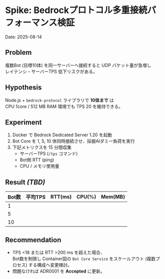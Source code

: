 # Spike: Bedrockプロトコル多重接続パフォーマンス検証  
Date: 2025-08-14  

## Problem  
複数Bot (目標10体) を同一サーバーへ接続すると UDP パケット量が急増し  
レイテンシ・サーバーTPS 低下リスクがある。  

## Hypothesis  
Node.js + `bedrock-protocol` ライブラリで **10体まで** は  
CPU 1core / 512 MB RAM 環境でも TPS 20 を維持できる。  

## Experiment  
1. Docker で Bedrock Dedicated Server 1.20 を起動  
2. Bot Core を 1, 5, 10 体同時接続させ、採掘AIダミー負荷を実行  
3. 下記メトリクスを 15 分間収集  
   - サーバーTPS (`/tps` コマンド)  
   - Bot側 RTT (ping)  
   - CPU / メモリ使用量  

## Result _(TBD)_  
| Bot数 | 平均TPS | RTT(ms) | CPU(%) | Mem(MB) |  
|-------|--------|---------|--------|---------|  
| 1 | | | | |  
| 5 | | | | |  
| 10| | | | |  

## Recommendation  
- TPS <18 または RTT >200 ms を超えた場合、  
  Bot数を制限し Container図の `Bot Core Service` をスケールアウト (複数プロセス) する構成へ変更検討。  
- 問題なければ ADR0001 を **Accepted** に更新。  
